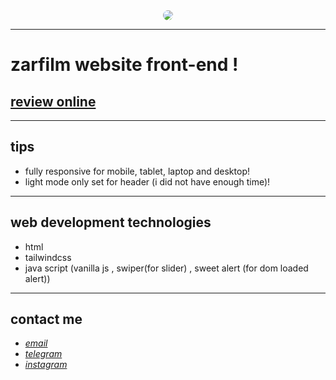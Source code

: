 <div align="center">
  <img src="https://raw.githubusercontent.com/sys113/zar-film/main/screenshot.png" style="border-radius:50%">
</div>

---

# zarfilm website front-end !
## [review online]([https://sys113.github.io/zar-film/])
---
## tips

* fully responsive for mobile, tablet, laptop and desktop!
* light mode only set for header (i did not have enough time)!

---
## web development technologies
* html
* tailwindcss
* java script (vanilla js , swiper(for slider) , sweet alert (for dom loaded alert))

---
## contact me
* *[email](mailto:051.SYS113@gmail.com)*
* *[telegram](https://t.me/SYS113/)*
* *[instagram](https://instagram.com/sys113/)*
